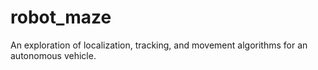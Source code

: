 # robot_maze
An exploration of localization, tracking, and movement algorithms for an autonomous vehicle.
